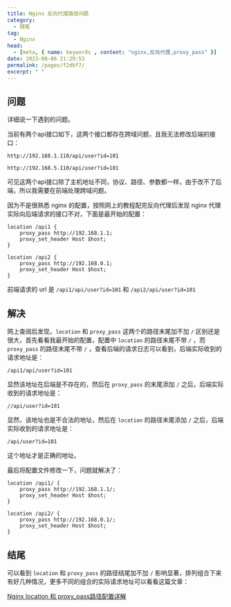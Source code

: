 ```yaml
---
title: Nginx 反向代理路径问题
category: 
  - 随笔
tag: 
  - Nginx
head:
  - [meta, { name: keywords , content: "nginx,反向代理,proxy_pass" }]
date: 2023-08-06 21:29:53
permalink: /pages/f2dbf7/
excerpt: " "
---
```




## 问题

详细说一下遇到的问题。

当前有两个api接口如下，这两个接口都存在跨域问题，且我无法修改后端的接口：

```
http://192.168.1.110/api/user?id=101
```

```
http://192.168.5.110/api/user?id=101
```

可见这两个api接口除了主机地址不同，协议、路径、参数都一样，由于改不了后端，所以我需要在前端处理跨域问题。

因为不是很熟悉 nginx 的配置，按照网上的教程配完反向代理后发现 nginx 代理实际向后端请求的接口不对，下面是最开始的配置：

```nginx
location /api1 {
    proxy_pass http://192.168.1.1;
    proxy_set_header Host $host;
}

location /api2 {
    proxy_pass http://192.168.0.1;
    proxy_set_header Host $host;
}
```

前端请求的 url 是 `/api1/api/user?id=101` 和 `/api2/api/user?id=101`

## 解决

网上查阅后发现，`location` 和 `proxy_pass` 这两个的路径末尾加不加 `/` 区别还是很大，首先看看我最开始的配置，配置中 `location` 的路径末尾不带 `/` ，而 `proxy_pass` 的路径末尾不带 `/` ，查看后端的请求日志可以看到，后端实际收到的请求地址是：

```
/api1/api/user?id=101
```

显然该地址在后端是不存在的，然后在 `proxy_pass` 的末尾添加 `/` 之后，后端实际收到的请求地址是：

```
//api/user?id=101
```

显然，该地址也是不合法的地址，然后在 `location` 的路径末尾添加 `/` 之后，后端实际收到的请求地址是：

```
/api/user?id=101
```

这个地址才是正确的地址。

最后将配置文件修改一下，问题就解决了：

```nginx
location /api1/ {
    proxy_pass http://192.168.1.1/;
    proxy_set_header Host $host;
}

location /api2/ {
    proxy_pass http://192.168.0.1/;
    proxy_set_header Host $host;
}
```

## 结尾

可以看到 `location` 和 `proxy_pass` 的路径结尾加不加 `/` 影响显著，排列组合下来有好几种情况，更多不同的组合的实际请求地址可以看看这篇文章：

[Nginx location 和 proxy_pass路径配置详解 ](https://www.cnblogs.com/operationhome/p/15212801.html)